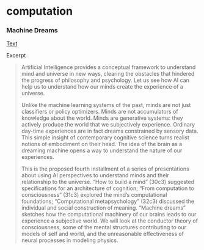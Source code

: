 # computation

### Machine Dreams

[Text](http://bach.ai/machine-dreams/)

Excerpt

> Artificial Intelligence provides a conceptual framework to understand mind and universe in new ways, clearing the obstacles that hindered the progress of philosophy and psychology. Let us see how AI can help us to understand how our minds create the experience of a universe.
> 
> Unlike the machine learning systems of the past, minds are not just classifiers or policy optimizers. Minds are not accumulators of knowledge about the world. Minds are generative systems: they actively produce the world that we subjectively experience. Ordinary day-time experiences are in fact dreams constrained by sensory data. This simple insight of contemporary cognitive science turns realist notions of embodiment on their head. The idea of the brain as a dreaming machine opens a way to understand the nature of our experiences.
> 
> This is the proposed fourth installment of a series of presentations about using AI perspectives to understand minds and their relationship to the universe. “How to build a mind” (30c3) suggested specifications for an architecture of cognition; “From computation to consciousness” (31c3) explored the mind’s computational foundations; “Computational metapsychology” (32c3) discussed the individual and social construction of meaning. “Machine dreams” sketches how the computational machinery of our brains leads to our experience a subjective world. We will look at the conductor theory of consciousness, some of the mental structures contributing to our models of self and world, and the unreasonable effectiveness of neural processes in modeling physics.
